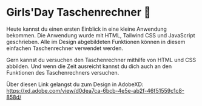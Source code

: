 # Girls'Day Taschenrechner 🚀

Heute kannst du einen ersten Einblick in eine kleine Anwendung bekommen. Die Anwendung wurde mit HTML, Tailwind CSS und JavaScript geschrieben. Alle im Design abgebildeten Funktionen können in diesem einfachen Taschenrechner verwendet werden.

Gern kannst du versuchen den Taschenrechner mithilfe von HTML und CSS abbilden. Und wenn die Zeit ausreicht kannst du dich auch an den Funktionen des Taschenrechners versuchen.

Über diesen Link gelangst du zum Design in AdobeXD: https://xd.adobe.com/view/d0dea7ca-6bcb-4e5e-ab2f-46f51559c1c8-858d/
